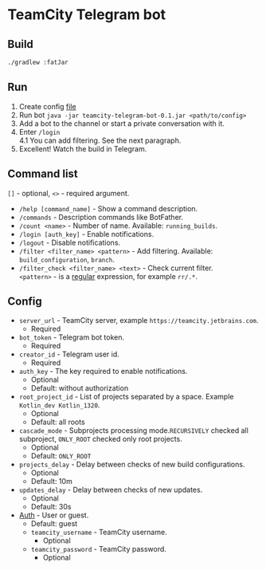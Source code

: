 # TeamCity Telegram bot

## Build
```bash
./gradlew :fatJar
```

## Run
1. Create config [file](src/main/resources/tcbot.properties)
2. Run bot `java -jar teamcity-telegram-bot-0.1.jar <path/to/config>`
3. Add a bot to the channel or start a private conversation with it.
4. Enter `/login`  
    4.1 You can add filtering. See the next paragraph. 
5. Excellent! Watch the build in Telegram.

## Command list
`[]` - optional, `<>` - required argument.
* `/help [command_name]` - Show a command description.  
* `/commands` - Description commands like BotFather.  
* `/count <name>` - Number of name.  Available: `running_builds`.
* `/login [auth_key]` - Enable notifications.  
* `/logout` -  Disable notifications.  
* `/filter <filter_name> <pattern>` - Add filtering. Available: `build_configuration`, `branch`. 
* `/filter_check <filter_name> <text>` - Check current filter.   
`<pattern>` - is a [regular](https://docs.oracle.com/javase/8/docs/api/java/util/regex/Pattern.html) expression, for example `rr/.*`.

## Config
* `server_url` - TeamCity server, example `https://teamcity.jetbrains.com`.  
  * Required  
* `bot_token` - Telegram bot token.  
  * Required  
* `creator_id` - Telegram user id.  
  * Required  
* `auth_key` - The key required to enable notifications.  
  * Optional
  * Default: without authorization
* `root_project_id` - List of projects separated by a space. Example `Kotlin_dev Kotlin_1320`. 
  * Optional
  * Default: all roots  
* `cascade_mode` - Subprojects processing mode.`RECURSIVELY` checked all subproject, `ONLY_ROOT` checked only root projects.
  * Optional
  * Default: `ONLY_ROOT`
* `projects_delay` - Delay between checks of new build configurations.  
  * Optional
  * Default: 10m  
* `updates_delay` - Delay between checks of new updates.   
  * Optional  
  * Default: 30s
* [Auth](https://confluence.jetbrains.com/display/TCD10/REST+API#RESTAPI-RESTAuthentication) - User or guest.
    * Default: guest
    * `teamcity_username` - TeamCity username.  
      * Optional  
    * `teamcity_password` - TeamCity password.  
      * Optional  
